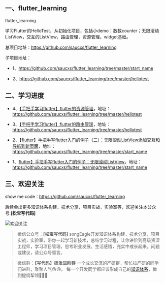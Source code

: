 ## 一、flutter_learning
flutter_learning

学习Flutter的HelloTest，从初始化项目，包括小demo：数数counter；无限滚动ListView，交互的ListView，路由管理，资源管理，widget基础。

总项目地址：https://github.com/saucxs/flutter_learning

子项目地址：

+ 1、https://github.com/saucxs/flutter_learning/tree/master/start_name

+ 2、https://github.com/saucxs/flutter_learning/tree/master/hellotest

## 二、学习进度

+ 4、[【手把手学习flutter】flutter的资源管理](http://www.chengxinsong.cn/post/104)，地址： https://github.com/saucxs/flutter_learning/tree/master/hellotest

+ 3、[【手把手学习flutter】flutter的路由管理](http://www.chengxinsong.cn/post/103)，地址： https://github.com/saucxs/flutter_learning/tree/master/hellotest

+ 2、[【flutter】手把手写flutter入门的例子（二）：无限滚动ListView添加交互和导航到新页面](http://www.chengxinsong.cn/post/99)，地址： https://github.com/saucxs/flutter_learning/tree/master/start_name

+ 1、[flutter】手把手写flutter入门的例子：无限滚动ListView](http://www.chengxinsong.cn/post/100)，地址： https://github.com/saucxs/flutter_learning/tree/master/start_name


## 三、欢迎关注
show me code：https://github.com/saucxs/flutter_learning

后续会出更多知识体系构建，技术分享，项目实战，实验室等，欢迎关注本公众号:**[松宝写代码]**

![欢迎关注](http://static.chengxinsong.cn/image/author/intro.jpg?width=600)

>微信公众号：**[松宝写代码]**
songEagle开发知识体系构建，技术分享，项目实战，实验室，带你一起学习新技术，总结学习过程，让你进阶到高级资深工程师，学习项目管理，思考职业发展，生活感悟，充实中成长起来。问题或建议，请公众号留言。

>微信群：**【写代码】研发进阶群**
一个成长交流的产研群，帮忙拉产研的同学们进群，聚聚人气😘😘。
每一个开发同学都应该形成自己的[知识体系](https://github.com/saucxs/full_stack_knowledge_list)，做到提纲挈领🧐🧐🧐